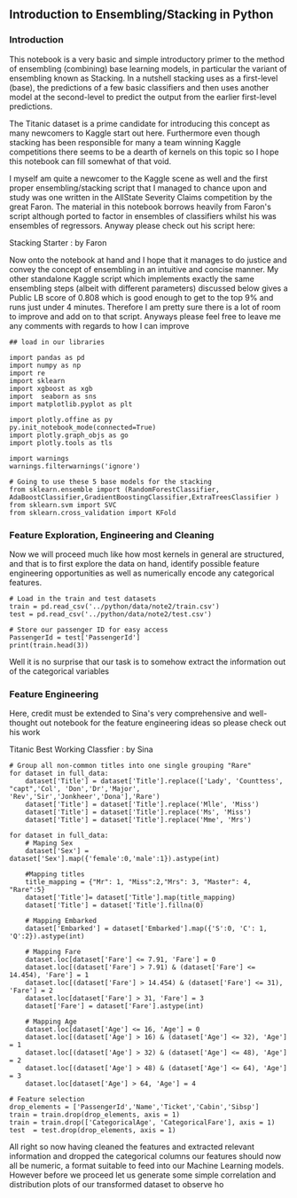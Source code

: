 
## Introduction to Ensembling/Stacking in Python


### Introduction
This notebook is a very basic and simple introductory primer to the method of ensembling (combining) base learning models, in particular the variant of ensembling known as Stacking. In a nutshell stacking uses as a first-level (base), the predictions of a few basic classifiers and then uses another model at the second-level to predict the output from the earlier first-level predictions.

The Titanic dataset is a prime candidate for introducing this concept as many newcomers to Kaggle start out here. Furthermore even though stacking has been responsible for many a team winning Kaggle competitions there seems to be a dearth of kernels on this topic so I hope this notebook can fill somewhat of that void.

I myself am quite a newcomer to the Kaggle scene as well and the first proper ensembling/stacking script that I managed to chance upon and study was one written in the AllState Severity Claims competition by the great Faron. The material in this notebook borrows heavily from Faron's script although ported to factor in ensembles of classifiers whilst his was ensembles of regressors. Anyway please check out his script here:

Stacking Starter : by Faron

Now onto the notebook at hand and I hope that it manages to do justice and convey the concept of ensembling in an intuitive and concise manner. My other standalone Kaggle script which implements exactly the same ensembling steps (albeit with different parameters) discussed below gives a Public LB score of 0.808 which is good enough to get to the top 9% and runs just under 4 minutes. Therefore I am pretty sure there is a lot of room to improve and add on to that script. Anyways please feel free to leave me any comments with regards to how I can improve

```
## load in our libraries

import pandas as pd
import numpy as np
import re
import sklearn
import xgboost as xgb
import  seaborn as sns
import matplotlib.pyplot as plt

import plotly.offine as py
py.init_notebook_mode(connected=True)
import plotly.graph_objs as go
import plotly.tools as tls

import warnings
warnings.filterwarnings('ignore')

# Going to use these 5 base models for the stacking
from sklearn.ensemble import (RandomForestClassifier, AdaBoostClassifier,GradientBoostingClassifier,ExtraTreesClassifier )
from sklearn.svm import SVC
from sklearn.cross_validation import KFold
 ```
 

### Feature Exploration, Engineering and Cleaning
Now we will proceed much like how most kernels in general are structured, and that is to first explore the data on hand, identify possible feature engineering opportunities as well as numerically encode any categorical features.

```
# Load in the train and test datasets
train = pd.read_csv('../python/data/note2/train.csv')
test = pd.read_csv('../python/data/note2/test.csv')

# Store our passenger ID for easy access
PassengerId = test['PassengerId']
print(train.head(3))

```

Well it is no surprise that our task is to somehow extract the information out of the categorical variables

### Feature Engineering

Here, credit must be extended to Sina's very comprehensive and well-thought out notebook for the feature engineering ideas so please check out his work

Titanic Best Working Classfier : by Sina

```
# Group all non-common titles into one single grouping "Rare"
for dataset in full_data:
    dataset['Title'] = dataset['Title'].replace(['Lady', 'Counttess', "capt",'Col', 'Don','Dr','Major', 'Rev','Sir','Jonkheer','Dona'],'Rare')
    dataset['Title'] = dataset['Title'].replace('Mlle', 'Miss')
    dataset['Title'] = dataset['Title'].replace('Ms', 'Miss')
    dataset['Title'] = dataset['Title'].replace('Mme', 'Mrs')

for dataset in full_data:
    # Maping Sex
    dataset['Sex'] = dataset['Sex'].map({'female':0,'male':1}).astype(int)

    #Mapping titles
    title_mapping = {"Mr": 1, "Miss":2,"Mrs": 3, "Master": 4, "Rare":5}
    dataset['Title']= dataset['Title'].map(title_mapping)
    dataset['Title'] = dataset['Title'].fillna(0)

    # Mapping Embarked
    dataset['Embarked'] = dataset['Embarked'].map({'S':0, 'C': 1, 'Q':2}).astype(int)

    # Mapping Fare
    dataset.loc[dataset['Fare'] <= 7.91, 'Fare'] = 0
    dataset.loc[(dataset['Fare'] > 7.91) & (dataset['Fare'] <= 14.454), 'Fare'] = 1
    dataset.loc[(dataset['Fare'] > 14.454) & (dataset['Fare'] <= 31), 'Fare'] = 2
    dataset.loc[dataset['Fare'] > 31, 'Fare'] = 3
    dataset['Fare'] = dataset['Fare'].astype(int)

    # Mapping Age
    dataset.loc[dataset['Age'] <= 16, 'Age'] = 0
    dataset.loc[(dataset['Age'] > 16) & (dataset['Age'] <= 32), 'Age'] = 1
    dataset.loc[(dataset['Age'] > 32) & (dataset['Age'] <= 48), 'Age'] = 2
    dataset.loc[(dataset['Age'] > 48) & (dataset['Age'] <= 64), 'Age'] = 3
    dataset.loc[dataset['Age'] > 64, 'Age'] = 4

# Feature selection
drop_elements = ['PassengerId','Name','Ticket','Cabin','Sibsp']
train = train.drop(drop_elements, axis = 1)
train = train.drop(['CategoricalAge', 'CategoricalFare'], axis = 1)
test  = test.drop(drop_elements, axis = 1)
```

All right so now having cleaned the features and extracted relevant information and dropped the categorical columns our features should now all be numeric, a format suitable to feed into our Machine Learning models. However before we proceed let us generate some simple correlation and distribution plots of our transformed dataset to observe ho

